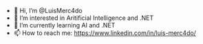 - 👋 Hi, I’m @LuisMerc4do
- 👀 I’m interested in Aritificial Intelligence and .NET
- 🌱 I’m currently learning AI and .NET
- 📫 How to reach me: https://www.linkedin.com/in/luis-merc4do/

<!---
LuisMerc4do/LuisMerc4do is a ✨ special ✨ repository because its `README.md` (this file) appears on your GitHub profile.
You can click the Preview link to take a look at your changes.
--->
